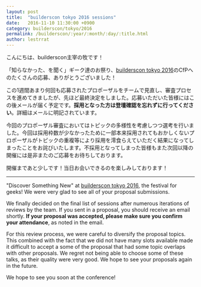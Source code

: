```yaml
---
layout: post
title:  "builderscon tokyo 2016 sessions"
date:   2016-11-10 11:30:00 +0900
category: builderscon/tokyo/2016
permalink: /builderscon/:year/:month/:day/:title.html
author: lestrrat
---
```


こんにちは、builderscon主宰の牧です！

「知らなかった、を聞く」ギーク達のお祭り、[builderscon tokyo 2016](https://builderscon.io/builderscon/tokyo/2016)のCfPへのたくさんの応募、ありがとうございました！

この1週間あまり何回も応募されたプロポーザルをチームで見直し、審査プロセスを進めてきましたが、先ほど最終決定をしました。応募いただいた皆様にはこの後メールが届く予定です。**採用となった方は登壇確認を忘れずに行ってください**。詳細はメールに明記されています。

今回のプロポーザル審査においてはトピックの多様性を考慮しつつ選考を行いました。今回は採用枠数が少なかったために一部本来採用されてもおかしくないプロポーザルがトピックの重複等により採用を澪食らえていただく結果になってしまったことをお詫びいたします。不採用となってしまった皆様もまた次回以降の開催には是非またのご応募をお待ちしております。

開催まであと少しです！当日お会いできるのを楽しみしております！

---

"Discover Something New" at [builderscon tokyo 2016](https://builderscon.io/builderscon/tokyo/2016), the festival for geeks! We were very glad to see all of your proposal submissions.

We finally decided on the final list of sessions after numerous iterations of reviews by the team. If you sent in a proposal, you should receive an email shortly. **If your proposal was accepted, please make sure you confirm your attendance**, as noted in the email.

For this review process, we were careful to diversify the proposal topics. This combined with the fact that we did not have many slots available made it difficult to accept a some of the proposal that had some topic overlaps with other proposals. We regret not being able to choose some of these talks, as their quality were very good. We hope to see your proposals again in the future.

We hope to see you soon at the conference!